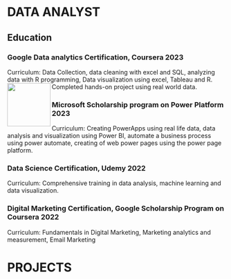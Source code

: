 # DATA ANALYST
## Education

### Google Data analytics Certification, Coursera 2023
Curriculum: Data Collection, data cleaning with excel and SQL, analyzing data with R programming, Data visualization       using excel, Tableau and R. Completed hands-on project using real world data.
<img align="left" width="100" height="100" src="http://www.fillmurray.com/100/100">

### Microsoft Scholarship program on Power Platform 2023
Curriculum: Creating PowerApps using real life data, data analysis and visualization using Power BI, automate a business process using power automate, creating of web power pages using the power page platform.

### Data Science Certification, Udemy 2022
Curriculum: Comprehensive training in data analysis, machine learning and data visualization.

### Digital Marketing Certification, Google Scholarship Program on Coursera 2022
Curriculum: Fundamentals in Digital Marketing, Marketing analytics and measurement, Email Marketing


# PROJECTS



